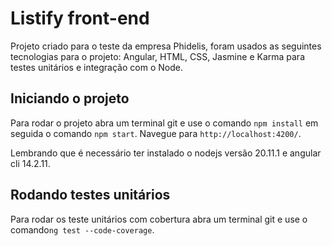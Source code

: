 # Listify front-end

Projeto criado para o teste da empresa Phidelis, foram usados as seguintes tecnologias para o projeto: Angular, HTML, CSS, Jasmine e Karma para testes unitários e integração com o Node.

## Iniciando o projeto

Para rodar o projeto abra um terminal git e use o comando `npm install` em seguida o comando `npm start`. Navegue para `http://localhost:4200/`.

Lembrando que é necessário ter instalado o nodejs versão 20.11.1 e angular cli 14.2.11.

## Rodando testes unitários

Para rodar os teste unitários com cobertura abra um terminal git e use o comando`ng test --code-coverage`.



